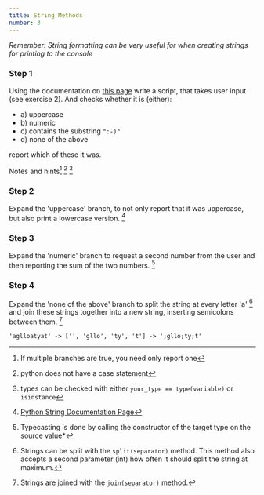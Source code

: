 ```yaml
---
title: String Methods
number: 3
---
```


*Remember: String formatting can be very useful for when creating strings for printing to the console*

### Step 1

Using the documentation on [this page](https://docs.python.org/3/library/stdtypes.html#string-methods) write a script, that takes user input (see exercise 2).
And checks whether it is (either):

- a) uppercase
- b) numeric
- c) contains the substring `":-)"`
- d) none of the above

report which of these it was.

Notes and hints[^branches] [^case] [^typechecking]

[^branches]:
	If multiple branches are true, you need only report one

[^case]:
	python does not have a case statement

[^typechecking]:
	types can be checked with either `your_type == type(variable)` or `isinstance`

### Step 2

Expand the 'uppercase' branch, to not only report that it was uppercase, but also print a lowercase version. [^docpage]

[^docpage]: [Python String Documentation Page](https://docs.python.org/3/library/stdtypes.html#string-methods)

### Step 3

Expand the 'numeric' branch to request a second number from the user and then reporting the sum of the two numbers. [^typecasting]

[^typecasting]:
	Typecasting is done by calling the constructor of the target type on the source value*

### Step 4

Expand the 'none of the above' branch to split the string at every letter 'a' [^string_splitting] and join these strings together into a new string, inserting semicolons between them. [^string_join]

`'aglloatyat' -> ['', 'gllo', 'ty', 't'] -> ';gllo;ty;t'`

[^string_splitting]: Strings can be split with the `split(separator)` method. This method also accepts a second parameter (int) how often it should split the string at maximum.

[^string_join]: Strings are joined with the `join(separator)` method.

